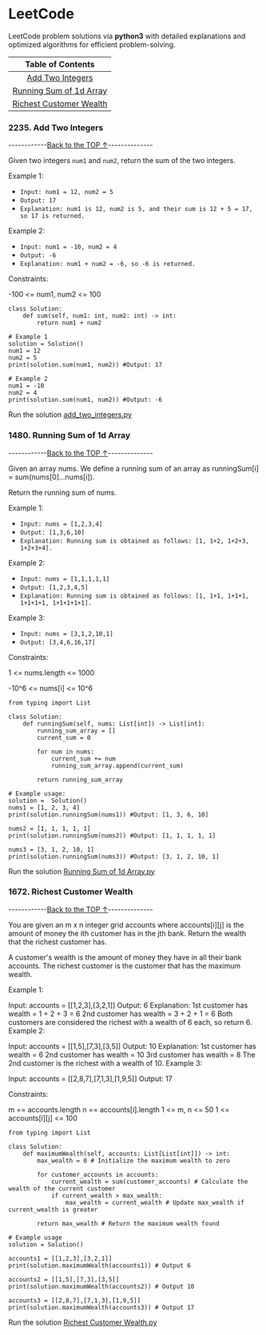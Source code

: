 # <a id='top'>LeetCode</a> 
LeetCode problem solutions via **python3** with detailed explanations and optimized algorithms for efficient problem-solving.

|Table of Contents|
|:---------------:|
|[Add Two Integers](#2235)|
|[Running Sum of 1d Array](#1480)|
|[Richest Customer Wealth](#1672)|

### <a id='2235'>2235. Add Two Integers</a>
------------[Back to the TOP ↑](#top)--------------

Given two integers `num1` and `num2`, return the sum of the two integers.

Example 1:

- `Input: num1 = 12, num2 = 5`
- `Output: 17`
- `Explanation: num1 is 12, num2 is 5, and their sum is 12 + 5 = 17, so 17 is returned.`

Example 2: 

- `Input: num1 = -10, num2 = 4`
- `Output: -6`
- `Explanation: num1 + num2 = -6, so -6 is returned.`

Constraints:

-100 <= num1, num2 <= 100

```python3
class Solution:
    def sum(self, num1: int, num2: int) -> int:
        return num1 + num2
    
# Example 1
solution = Solution()
num1 = 12
num2 = 5
print(solution.sum(num1, num2)) #Output: 17

# Example 2
num1 = -10
num2 = 4
print(solution.sum(num1, num2)) #Output: -6
```        


Run the solution [add_two_integers.py](python3/add_two_Integers.py)

### <a id='1480'>1480. Running Sum of 1d Array</a>
------------[Back to the TOP ↑](#top)--------------

Given an array nums. We define a running sum of an array as runningSum[i] = sum(nums[0]…nums[i]).

Return the running sum of nums.

Example 1:

- `Input: nums = [1,2,3,4]`
- `Output: [1,3,6,10]`
- `Explanation: Running sum is obtained as follows: [1, 1+2, 1+2+3, 1+2+3+4].`

Example 2:

- `Input: nums = [1,1,1,1,1]`
- `Output: [1,2,3,4,5]`
- `Explanation: Running sum is obtained as follows: [1, 1+1, 1+1+1, 1+1+1+1, 1+1+1+1+1].`

Example 3:

- `Input: nums = [3,1,2,10,1]`
- `Output: [3,4,6,16,17]`
 

Constraints:

1 <= nums.length <= 1000

-10^6 <= nums[i] <= 10^6

```python3
from typing import List

class Solution:
    def runningSum(self, nums: List[int]) -> List[int]:
        running_sum_array = []
        current_sum = 0
        
        for num in nums:
            current_sum += num
            running_sum_array.append(current_sum)
            
        return running_sum_array
        
# Example usage:
solution =  Solution()
nums1 = [1, 2, 3, 4]
print(solution.runningSum(nums1)) #Output: [1, 3, 6, 10]

nums2 = [1, 1, 1, 1, 1]
print(solution.runningSum(nums2)) #Output: [1, 1, 1, 1, 1]

nums3 = [3, 1, 2, 10, 1]
print(solution.runningSum(nums3)) #Output: [3, 1, 2, 10, 1]
```

Run the solution [Running Sum of 1d Array.py](python3/running_sum_of_1d_array.py)

### <a id='1672'>1672. Richest Customer Wealth</a>
------------[Back to the TOP ↑](#top)--------------

You are given an m x n integer grid accounts where accounts[i][j] is the amount of money the i​​​​​​​​​​​th​​​​ customer has in the j​​​​​​​​​​​th​​​​ bank. Return the wealth that the richest customer has.

A customer's wealth is the amount of money they have in all their bank accounts. The richest customer is the customer that has the maximum wealth.

Example 1:

Input: accounts = [[1,2,3],[3,2,1]]
Output: 6
Explanation:
1st customer has wealth = 1 + 2 + 3 = 6
2nd customer has wealth = 3 + 2 + 1 = 6
Both customers are considered the richest with a wealth of 6 each, so return 6.
Example 2:

Input: accounts = [[1,5],[7,3],[3,5]]
Output: 10
Explanation: 
1st customer has wealth = 6
2nd customer has wealth = 10 
3rd customer has wealth = 8
The 2nd customer is the richest with a wealth of 10.
Example 3:

Input: accounts = [[2,8,7],[7,1,3],[1,9,5]]
Output: 17
 

Constraints:

m == accounts.length
n == accounts[i].length
1 <= m, n <= 50
1 <= accounts[i][j] <= 100

```python3
from typing import List

class Solution:
    def maximumWealth(self, accounts: List[List[int]]) -> int:
        max_wealth = 0 # Initialize the maximum wealth to zero
        
        for customer_accounts in accounts:
            current_wealth = sum(customer_accounts) # Calculate the wealth of the current customer
            if current_wealth > max_wealth:
                max_wealth = current_wealth # Update max_wealth if current_wealth is greater
                
        return max_wealth # Return the maximum wealth found
    
# Example usage
solution = Solution()

accounts1 = [[1,2,3],[3,2,1]]
print(solution.maximumWealth(accounts1)) # Output 6

accounts2 = [[1,5],[7,3],[3,5]]
print(solution.maximumWealth(accounts2)) # Output 10

accounts3 = [[2,8,7],[7,1,3],[1,9,5]]
print(solution.maximumWealth(accounts3)) # Output 17
```
Run the solution [Richest Customer Wealth.py](python3/richest_customer_wealth.py)
